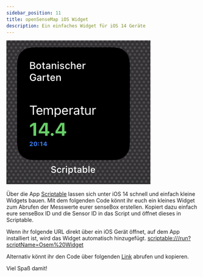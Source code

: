 ```yaml
---
sidebar_position: 11
title: openSenseMap iOS Widget
description: Ein einfaches Widget für iOS 14 Geräte
---
```


![](../../static/img/open-sensemap-bilder/scriptable/widget.jpg)

Über die App [Scriptable](https://apps.apple.com/de/app/scriptable/id1405459188) lassen sich unter iOS 14 schnell und einfach kleine Widgets bauen. Mit dem folgenden Code könnt ihr euch ein kleines Widget zum Abrufen der Messwerte eurer senseBox erstellen. Kopiert dazu einfach eure senseBox ID und die Sensor ID in das Script und öffnet dieses in Scriptable.

Wenn ihr folgende URL direkt über ein iOS Gerät öffnet, auf dem App installiert ist, wird das Widget automatisch hinzugefügt.
[scriptable:///run?scriptName=Osem%20Widget](scriptable:///run?scriptName=Osem%20Widget)

Alternativ könnt ihr den Code über folgenden [Link](https://gist.github.com/mariopesch/61fc8167b84776225ce4d7c7738bba9b) abrufen und kopieren.

Viel Spaß damit!
